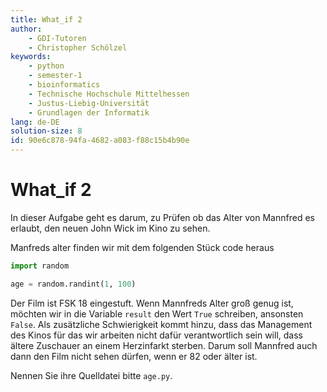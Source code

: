 ```yaml
---
title: What_if 2
author:
    - GDI-Tutoren
    - Christopher Schölzel
keywords:
    - python
    - semester-1
    - bioinformatics
    - Technische Hochschule Mittelhessen
    - Justus-Liebig-Universität
    - Grundlagen der Informatik
lang: de-DE
solution-size: 8
id: 90e6c878-94fa-4682-a083-f88c15b4b90e
---
```


# What_if 2

In dieser Aufgabe geht es darum, zu Prüfen ob das Alter von Mannfred es erlaubt, den neuen John Wick im Kino zu sehen.

Manfreds alter finden wir mit dem folgenden Stück code heraus

```python
import random

age = random.randint(1, 100)
```

Der Film ist FSK 18 eingestuft. Wenn Mannfreds Alter groß genug ist, möchten wir in die Variable `result` den Wert `True` schreiben, ansonsten `False`.
Als zusätzliche Schwierigkeit kommt hinzu, dass das Management des Kinos für das wir arbeiten nicht dafür verantwortlich sein will, dass ältere Zuschauer an einem Herzinfarkt sterben.
Darum soll Mannfred auch dann den Film nicht sehen dürfen, wenn er 82 oder älter ist.

Nennen Sie ihre Quelldatei bitte `age.py`.